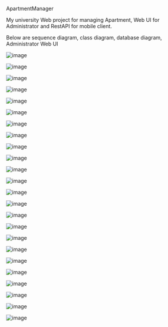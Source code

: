 ApartmentManager

My university Web project for managing Apartment, Web UI for Administrator and RestAPI for mobile client.

Below are sequence diagram, class diagram, database diagram, Administrator Web UI

![image](https://user-images.githubusercontent.com/25581547/208481406-ef1b2bdb-ba20-429b-8522-afcdaa67d92d.png)

![image](https://user-images.githubusercontent.com/25581547/208481434-c1aec3f7-6af6-4e20-90fb-d8d7ccd148e6.png)

![image](https://user-images.githubusercontent.com/25581547/208481468-f2817b31-cab3-40d3-87a5-30fe9a5788df.png)

![image](https://user-images.githubusercontent.com/25581547/208481485-279832b8-b7ea-49a8-808c-ab53d9738d44.png)

![image](https://user-images.githubusercontent.com/25581547/208481513-4fde7c0a-8340-4a8c-bac1-d864307493d1.png)

![image](https://user-images.githubusercontent.com/25581547/208481533-40057dd1-7c76-406e-b004-efc0b861952b.png)

![image](https://user-images.githubusercontent.com/25581547/208481549-52072342-8a92-4165-a943-e7fc42eb2d4f.png)

![image](https://user-images.githubusercontent.com/25581547/208481591-1dfaeee3-6e4f-48cb-a561-ec467f2ffe93.png)

![image](https://user-images.githubusercontent.com/25581547/208481616-3b6fb568-de4e-46f5-a973-0b56c1afbf67.png)

![image](https://user-images.githubusercontent.com/25581547/208481647-258fdd80-d11f-4389-b175-33fbaff94587.png)

![image](https://user-images.githubusercontent.com/25581547/208481772-a949e8fd-9567-461f-bdd3-27f2b45e2fee.png)

![image](https://user-images.githubusercontent.com/25581547/208481817-e6b80eac-ea73-4f15-a29a-cf4d8dce3f1a.png)

![image](https://user-images.githubusercontent.com/25581547/208481854-6f579e2d-4974-44e2-aac2-1d1a6f679a26.png)

![image](https://user-images.githubusercontent.com/25581547/208481886-cf8ae118-695b-4162-b974-de372b268446.png)

![image](https://user-images.githubusercontent.com/25581547/208481817-e6b80eac-ea73-4f15-a29a-cf4d8dce3f1a.png)

![image](https://user-images.githubusercontent.com/25581547/208481951-286bf5a4-445d-4f50-9968-98b1f55eccd4.png)

![image](https://user-images.githubusercontent.com/25581547/208481886-cf8ae118-695b-4162-b974-de372b268446.png)

![image](https://user-images.githubusercontent.com/25581547/208482020-46bac3ab-aac9-45e8-91c7-52c70d2590cc.png)

![image](https://user-images.githubusercontent.com/25581547/208482067-ccc0c30e-5116-4716-9e87-859e92414ca1.png)

![image](https://user-images.githubusercontent.com/25581547/208482100-4185a444-455d-4216-8f28-cbb229120e79.png)

![image](https://user-images.githubusercontent.com/25581547/208482132-ac320743-af16-479f-a555-1906f63c3d85.png)

![image](https://user-images.githubusercontent.com/25581547/208482067-ccc0c30e-5116-4716-9e87-859e92414ca1.png)

![image](https://user-images.githubusercontent.com/25581547/208482160-7d46eeb4-cd3f-486b-ac1b-56fb022a2a33.png)

![image](https://user-images.githubusercontent.com/25581547/208482189-3678e338-192e-401e-aa86-7efa0c868fa7.png)
